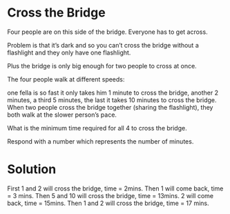 # Cross the Bridge
Four people are on this side of the bridge. 
Everyone has to get across.

Problem is that it’s dark and so you can’t 
cross the bridge without a flashlight and 
they only have one flashlight.

Plus the bridge is only big enough for two 
people to cross at once.

The four people walk at different speeds:

one fella is so fast it only takes him 1 minute to 
cross the bridge,
another 2 minutes,
a third 5 minutes,
the last it takes 10 minutes to cross the bridge.
When two people cross the bridge together 
(sharing the flashlight), they both walk at the 
slower person’s pace. 

What is the minimum time required for all 4 to 
cross the bridge.

Respond with a number which represents the number
of minutes.

# Solution
First 1 and 2 will cross the bridge, time = 2mins.
Then 1 will come back, time = 3 mins.
Then 5 and 10 will cross the bridge, time = 13mins.
2 will come back, time = 15mins.
Then 1 and 2 will cross the bridge, time = 17 mins.
